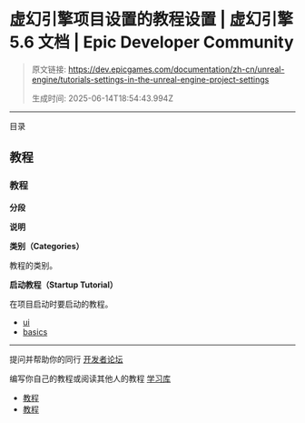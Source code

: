 # 虚幻引擎项目设置的教程设置 | 虚幻引擎 5.6 文档 | Epic Developer Community

> 原文链接: https://dev.epicgames.com/documentation/zh-cn/unreal-engine/tutorials-settings-in-the-unreal-engine-project-settings
> 
> 生成时间: 2025-06-14T18:54:43.994Z

---

目录

## 教程

### 教程

**分段**

**说明**

**类别（Categories）**

教程的类别。

**启动教程（Startup Tutorial）**

在项目启动时要启动的教程。

-   [ui](https://dev.epicgames.com/community/search?query=ui)
-   [basics](https://dev.epicgames.com/community/search?query=basics)

* * *

提问并帮助你的同行 [开发者论坛](https://forums.unrealengine.com/categories?tag=unreal-engine)

编写你自己的教程或阅读其他人的教程 [学习库](https://dev.epicgames.com/community/unreal-engine/learning)

-   [教程](/documentation/zh-cn/unreal-engine/tutorials-settings-in-the-unreal-engine-project-settings#%E6%95%99%E7%A8%8B)
-   [教程](/documentation/zh-cn/unreal-engine/tutorials-settings-in-the-unreal-engine-project-settings#%E6%95%99%E7%A8%8B-2)